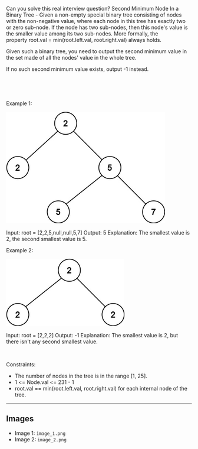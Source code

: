 Can you solve this real interview question? Second Minimum Node In a Binary Tree - Given a non-empty special binary tree consisting of nodes with the non-negative value, where each node in this tree has exactly two or zero sub-node. If the node has two sub-nodes, then this node's value is the smaller value among its two sub-nodes. More formally, the property root.val = min(root.left.val, root.right.val) always holds.

Given such a binary tree, you need to output the second minimum value in the set made of all the nodes' value in the whole tree.

If no such second minimum value exists, output -1 instead.

 

 

Example 1:

![Example 1](./image_1.png)


Input: root = [2,2,5,null,null,5,7]
Output: 5
Explanation: The smallest value is 2, the second smallest value is 5.


Example 2:

![Example 2](./image_2.png)


Input: root = [2,2,2]
Output: -1
Explanation: The smallest value is 2, but there isn't any second smallest value.


 

Constraints:

 * The number of nodes in the tree is in the range [1, 25].
 * 1 <= Node.val <= 231 - 1
 * root.val == min(root.left.val, root.right.val) for each internal node of the tree.

---

## Images

- Image 1: `image_1.png`
- Image 2: `image_2.png`
